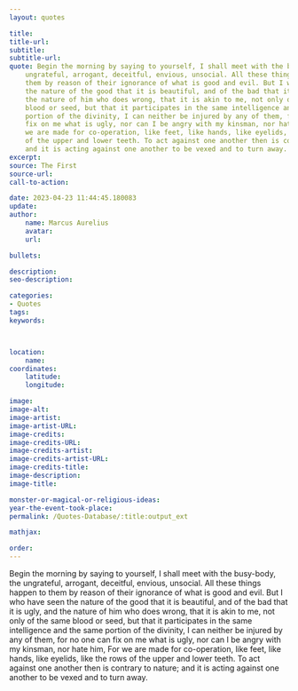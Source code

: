 ```yaml
---
layout: quotes

title:
title-url:
subtitle:
subtitle-url:
quote: Begin the morning by saying to yourself, I shall meet with the busy-body, the
    ungrateful, arrogant, deceitful, envious, unsocial. All these things happen to
    them by reason of their ignorance of what is good and evil. But I who have seen
    the nature of the good that it is beautiful, and of the bad that it is ugly, and
    the nature of him who does wrong, that it is akin to me, not only of the same
    blood or seed, but that it participates in the same intelligence and the same
    portion of the divinity, I can neither be injured by any of them, for no one can
    fix on me what is ugly, nor can I be angry with my kinsman, nor hate him, For
    we are made for co-operation, like feet, like hands, like eyelids, like the rows
    of the upper and lower teeth. To act against one another then is contrary to nature;
    and it is acting against one another to be vexed and to turn away.
excerpt:
source: The First
source-url:
call-to-action:

date: 2023-04-23 11:44:45.180083
update:
author:
    name: Marcus Aurelius
    avatar:
    url:

bullets:

description:
seo-description:

categories:
- Quotes
tags:
keywords:



location:
    name:
coordinates:
    latitude:
    longitude:

image:
image-alt:
image-artist:
image-artist-URL:
image-credits:
image-credits-URL:
image-credits-artist:
image-credits-artist-URL:
image-credits-title:
image-description:
image-title:

monster-or-magical-or-religious-ideas:
year-the-event-took-place:
permalink: /Quotes-Database/:title:output_ext

mathjax:

order:
---
```

Begin the morning by saying to yourself, I shall meet with the busy-body, the ungrateful, arrogant, deceitful, envious, unsocial. All these things happen to them by reason of their ignorance of what is good and evil. But I who have seen the nature of the good that it is beautiful, and of the bad that it is ugly, and the nature of him who does wrong, that it is akin to me, not only of the same blood or seed, but that it participates in the same intelligence and the same portion of the divinity, I can neither be injured by any of them, for no one can fix on me what is ugly, nor can I be angry with my kinsman, nor hate him, For we are made for co-operation, like feet, like hands, like eyelids, like the rows of the upper and lower teeth. To act against one another then is contrary to nature; and it is acting against one another to be vexed and to turn away.